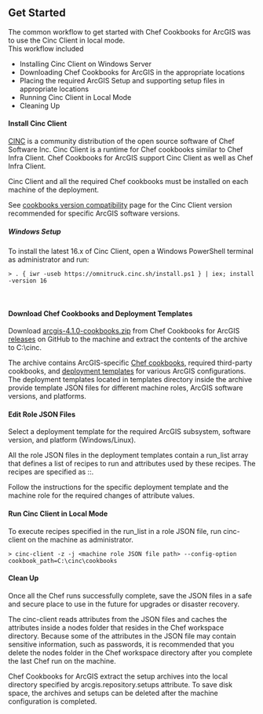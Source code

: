 ## Get Started

The common workflow to get started with Chef Cookbooks for ArcGIS was to use the Cinc Client in local mode.  
This workflow included
- Installing Cinc Client on Windows Server
- Downloading Chef Cookbooks for ArcGIS in the appropriate locations
- Placing the required ArcGIS Setup and supporting setup files in appropriate locations
- Running Cinc Client in Local Mode
- Cleaning Up


#### Install Cinc Client

[CINC](https://cinc.sh/) is a community distribution of the open source software of Chef Software Inc. 
Cinc Client is a runtime for Chef cookbooks similar to Chef Infra Client. 
Chef Cookbooks for ArcGIS support Cinc Client as well as Chef Infra Client.

Cinc Client and all the required Chef cookbooks must be installed on each machine of the deployment.

See [cookbooks version compatibility](https://esri.github.io/arcgis-cookbook/versions.html) 
page for the Cinc Client version recommended for specific ArcGIS software versions.

##### Windows Setup
 
To install the latest 16.x of Cinc Client, open a Windows PowerShell terminal as administrator and run:

```
> . { iwr -useb https://omnitruck.cinc.sh/install.ps1 } | iex; install -version 16
```
<br/>


#### Download Chef Cookbooks and Deployment Templates

Download [arcgis-4.1.0-cookbooks.zip](https://github.com/Esri/arcgis-cookbook/releases/tag/v4.1.0) 
from Chef Cookbooks for ArcGIS [releases](https://github.com/Esri/arcgis-cookbook/releases) on GitHub 
to the machine and extract the contents of the archive to C:\cinc.

The archive contains ArcGIS-specific [Chef cookbooks](https://esri.github.io/arcgis-cookbook/cookbooks.html), 
required third-party cookbooks, 
and [deployment templates](https://esri.github.io/arcgis-cookbook/templates.html) for various ArcGIS configurations. 
The deployment templates located in templates directory inside the archive provide template JSON files 
for different machine roles, ArcGIS software versions, and platforms.

#### Edit Role JSON Files

Select a deployment template for the required ArcGIS subsystem, software version, and platform (Windows/Linux).

All the role JSON files in the deployment templates contain a run_list array 
that defines a list of recipes to run and attributes used by these recipes. 
The recipes are specified as <cookbook name>::<recipe name>.

Follow the instructions for the specific deployment template and the machine role for the required changes 
of attribute values.

#### Run Cinc Client in Local Mode

To execute recipes specified in the run_list in a role JSON file, 
run cinc-client on the machine as administrator.


```
> cinc-client -z -j <machine role JSON file path> --config-option cookbook_path=C:\cinc\cookbooks
```

#### Clean Up

Once all the Chef runs successfully complete, 
save the JSON files in a safe and secure place to use in the future for upgrades or disaster recovery.

The cinc-client reads attributes from the JSON files and caches the attributes inside a nodes folder 
that resides in the Chef workspace directory. Because some of the attributes in the JSON file may contain sensitive 
information, such as passwords, 
it is recommended that you delete the nodes folder in the Chef workspace directory after you complete the last Chef run on the machine.

Chef Cookbooks for ArcGIS extract the setup archives into the local directory specified by arcgis.repository.setups attribute. 
To save disk space, the archives and setups can be deleted after the machine configuration is completed.